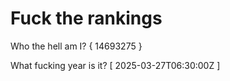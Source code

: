 # Fuck the rankings

Who the hell am I?
{ 14693275 }

What fucking year is it?
[ 2025-03-27T06:30:00Z ]
